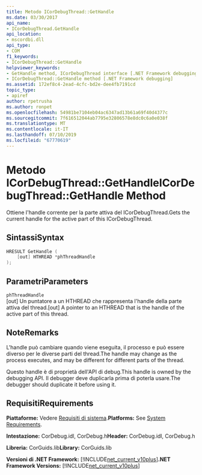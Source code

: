 ```yaml
---
title: Metodo ICorDebugThread::GetHandle
ms.date: 03/30/2017
api_name:
- ICorDebugThread.GetHandle
api_location:
- mscordbi.dll
api_type:
- COM
f1_keywords:
- ICorDebugThread::GetHandle
helpviewer_keywords:
- GetHandle method, ICorDebugThread interface [.NET Framework debugging]
- ICorDebugThread::GetHandle method [.NET Framework debugging]
ms.assetid: 172ef8c4-2ead-4cfc-bd2e-dee4fb7191cd
topic_type:
- apiref
author: rpetrusha
ms.author: ronpet
ms.openlocfilehash: 54981be7104eb04ac6347ad13b61a69f40d4377c
ms.sourcegitcommit: 7f616512044ab7795e32806578e8dc0c6a0e038f
ms.translationtype: MT
ms.contentlocale: it-IT
ms.lasthandoff: 07/10/2019
ms.locfileid: "67770619"
---
```

# <a name="icordebugthreadgethandle-method"></a><span data-ttu-id="26f74-102">Metodo ICorDebugThread::GetHandle</span><span class="sxs-lookup"><span data-stu-id="26f74-102">ICorDebugThread::GetHandle Method</span></span>
<span data-ttu-id="26f74-103">Ottiene l'handle corrente per la parte attiva del ICorDebugThread.</span><span class="sxs-lookup"><span data-stu-id="26f74-103">Gets the current handle for the active part of this ICorDebugThread.</span></span>  
  
## <a name="syntax"></a><span data-ttu-id="26f74-104">Sintassi</span><span class="sxs-lookup"><span data-stu-id="26f74-104">Syntax</span></span>  
  
```cpp  
HRESULT GetHandle (  
    [out] HTHREAD *phThreadHandle  
);  
```  
  
## <a name="parameters"></a><span data-ttu-id="26f74-105">Parametri</span><span class="sxs-lookup"><span data-stu-id="26f74-105">Parameters</span></span>  
 `phThreadHandle`  
 <span data-ttu-id="26f74-106">[out] Un puntatore a un HTHREAD che rappresenta l'handle della parte attiva del thread.</span><span class="sxs-lookup"><span data-stu-id="26f74-106">[out] A pointer to an HTHREAD that is the handle of the active part of this thread.</span></span>  
  
## <a name="remarks"></a><span data-ttu-id="26f74-107">Note</span><span class="sxs-lookup"><span data-stu-id="26f74-107">Remarks</span></span>  
 <span data-ttu-id="26f74-108">L'handle può cambiare quando viene eseguita, il processo e può essere diverso per le diverse parti del thread.</span><span class="sxs-lookup"><span data-stu-id="26f74-108">The handle may change as the process executes, and may be different for different parts of the thread.</span></span>  
  
 <span data-ttu-id="26f74-109">Questo handle è di proprietà dell'API di debug.</span><span class="sxs-lookup"><span data-stu-id="26f74-109">This handle is owned by the debugging API.</span></span> <span data-ttu-id="26f74-110">Il debugger deve duplicarla prima di poterla usare.</span><span class="sxs-lookup"><span data-stu-id="26f74-110">The debugger should duplicate it before using it.</span></span>  
  
## <a name="requirements"></a><span data-ttu-id="26f74-111">Requisiti</span><span class="sxs-lookup"><span data-stu-id="26f74-111">Requirements</span></span>  
 <span data-ttu-id="26f74-112">**Piattaforme:** Vedere [Requisiti di sistema](../../../../docs/framework/get-started/system-requirements.md).</span><span class="sxs-lookup"><span data-stu-id="26f74-112">**Platforms:** See [System Requirements](../../../../docs/framework/get-started/system-requirements.md).</span></span>  
  
 <span data-ttu-id="26f74-113">**Intestazione:** CorDebug.idl, CorDebug.h</span><span class="sxs-lookup"><span data-stu-id="26f74-113">**Header:** CorDebug.idl, CorDebug.h</span></span>  
  
 <span data-ttu-id="26f74-114">**Libreria:** CorGuids.lib</span><span class="sxs-lookup"><span data-stu-id="26f74-114">**Library:** CorGuids.lib</span></span>  
  
 <span data-ttu-id="26f74-115">**Versioni di .NET Framework:** [!INCLUDE[net_current_v10plus](../../../../includes/net-current-v10plus-md.md)]</span><span class="sxs-lookup"><span data-stu-id="26f74-115">**.NET Framework Versions:** [!INCLUDE[net_current_v10plus](../../../../includes/net-current-v10plus-md.md)]</span></span>
